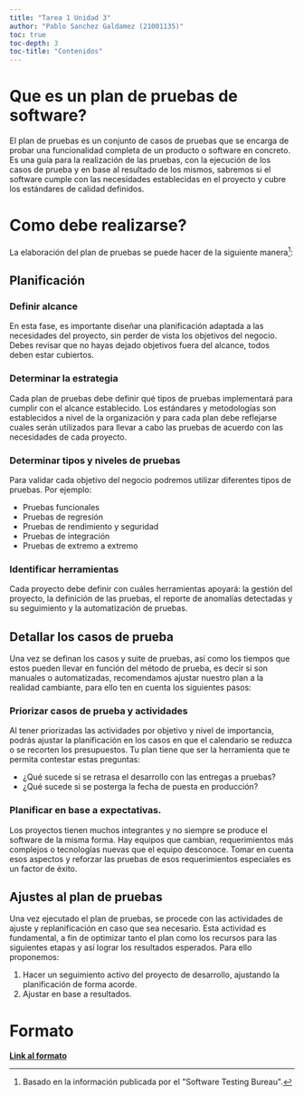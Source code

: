 ```yaml
---
title: "Tarea 1 Unidad 3"
author: "Pablo Sanchez Galdamez (21001135)"
toc: true
toc-depth: 3
toc-title: "Contenidos"
---
```


Que es un plan de pruebas de software?
======================================

El plan de pruebas es un conjunto de casos de pruebas que se encarga de probar
una funcionalidad completa de un producto o software en concreto. Es una guía
para la realización de las pruebas, con la ejecución de los casos de prueba
y en base al resultado de los mismos, sabremos si el software cumple con las
necesidades establecidas en el proyecto y cubre los estándares de calidad
definidos.

Como debe realizarse?
=====================

La elaboración del plan de pruebas se puede hacer de la siguiente manera[^1]:

[^1]: Basado en la información publicada por el "Software Testing Bureau".

Planificación
-------------

### Definir alcance

En esta fase, es importante diseñar una planificación adaptada a las
necesidades del proyecto, sin perder de vista los objetivos del negocio. Debes
revisar que no hayas dejado objetivos fuera del alcance, todos deben estar
cubiertos.

### Determinar la estrategia

Cada plan de pruebas debe definir qué tipos de pruebas implementará para
cumplir con el alcance establecido. Los estándares y metodologías son
establecidos a nivel de la organización y para cada plan debe reflejarse cuales
serán utilizados para llevar a cabo las pruebas de acuerdo con las necesidades
de cada proyecto.

### Determinar tipos y niveles de pruebas

Para validar cada objetivo del negocio podremos utilizar diferentes tipos de
pruebas. Por ejemplo:

* Pruebas funcionales
* Pruebas de regresión
* Pruebas de rendimiento y seguridad
* Pruebas de integración
* Pruebas de extremo a extremo

### Identificar herramientas

Cada proyecto debe definir con cuáles  herramientas apoyará: la gestión del
proyecto, la definición de las pruebas, el reporte de anomalías detectadas y su
seguimiento y la automatización de pruebas. 

Detallar los casos de prueba
----------------------------

Una vez se definan los casos y suite de pruebas, así como los tiempos que estos
pueden llevar en función del método de prueba, es decir si son manuales
o automatizadas, recomendamos ajustar nuestro plan a la realidad cambiante,
para ello ten en cuenta los siguientes pasos:

### Priorizar casos de prueba y actividades 

Al tener priorizadas las actividades por objetivo y nivel de importancia,
podrás ajustar la planificación en los casos en que el calendario se reduzca
o se recorten los presupuestos. Tu plan tiene que ser la herramienta que te
permita contestar estas preguntas:

* ¿Qué sucede si se retrasa el desarrollo con las entregas a pruebas?
* ¿Qué sucede si se posterga la fecha de puesta en producción?

### Planificar en base a expectativas.

Los proyectos tienen muchos integrantes y no siempre se produce el software de
la misma forma. Hay equipos que cambian, requerimientos más complejos
o tecnologías nuevas que el equipo desconoce. Tomar en cuenta esos aspectos
y reforzar las pruebas de esos requerimientos especiales es un factor de éxito.

Ajustes al plan de pruebas
--------------------------

Una vez ejecutado el plan de pruebas, se procede con las actividades de ajuste
y replanificación en caso que sea necesario. Esta actividad es fundamental,
a fin de optimizar tanto el plan como  los recursos para las siguientes etapas
y así lograr los resultados esperados. Para ello proponemos:

1. Hacer un seguimiento activo del proyecto de desarrollo, ajustando la
   planificación de forma acorde.
2. Ajustar en base a resultados.

Formato
=======

[**Link al formato**](https://polo123456789.github.io/Universidad/AseguramientoDeCalidadDelDesarrolloDeSoftware/3/plan-de-pruebas.pdf)

